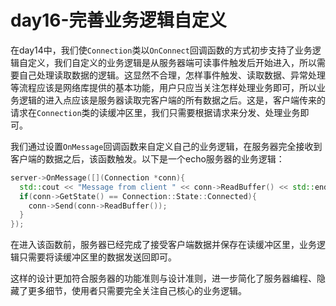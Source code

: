 # day16-完善业务逻辑自定义

在day14中，我们使`Connection`类以`OnConnect`回调函数的方式初步支持了业务逻辑自定义，我们自定义的业务逻辑是从服务器端可读事件触发后开始进入，所以需要自己处理读取数据的逻辑。这显然不合理，怎样事件触发、读取数据、异常处理等流程应该是网络库提供的基本功能，用户只应当关注怎样处理业务即可，所以业务逻辑的进入点应该是服务器读取完客户端的所有数据之后。这是，客户端传来的请求在`Connection`类的读缓冲区里，我们只需要根据请求来分发、处理业务即可。

我们通过设置`OnMessage`回调函数来自定义自己的业务逻辑，在服务器完全接收到客户端的数据之后，该函数触发。以下是一个echo服务器的业务逻辑：

```cpp
server->OnMessage([](Connection *conn){
  std::cout << "Message from client " << conn->ReadBuffer() << std::endl;
  if(conn->GetState() == Connection::State::Connected){
    conn->Send(conn->ReadBuffer());
  }
});
```

在进入该函数前，服务器已经完成了接受客户端数据并保存在读缓冲区里，业务逻辑只需要将读缓冲区里的数据发送回即可。

这样的设计更加符合服务器的功能准则与设计准则，进一步简化了服务器编程、隐藏了更多细节，使用者只需要完全关注自己核心的业务逻辑。